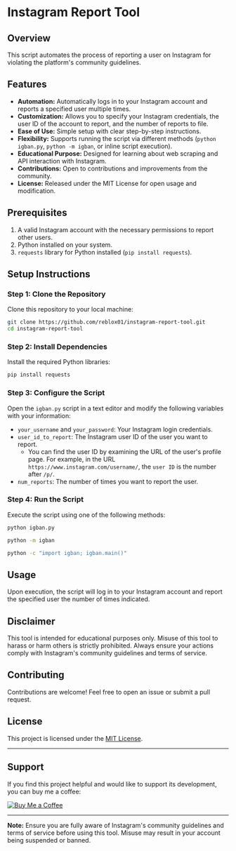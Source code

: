 # Instagram Report Tool

## Overview

This script automates the process of reporting a user on Instagram for violating the platform's community guidelines.

## Features

- **Automation:** Automatically logs in to your Instagram account and reports a specified user multiple times.
- **Customization:** Allows you to specify your Instagram credentials, the user ID of the account to report, and the number of reports to file.
- **Ease of Use:** Simple setup with clear step-by-step instructions.
- **Flexibility:** Supports running the script via different methods (`python igban.py`, `python -m igban`, or inline script execution).
- **Educational Purpose:** Designed for learning about web scraping and API interaction with Instagram.
- **Contributions:** Open to contributions and improvements from the community.
- **License:** Released under the MIT License for open usage and modification.


## Prerequisites

1. A valid Instagram account with the necessary permissions to report other users.
2. Python installed on your system.
3. `requests` library for Python installed (`pip install requests`).

## Setup Instructions

### Step 1: Clone the Repository

Clone this repository to your local machine:

```bash
git clone https://github.com/reblox01/instagram-report-tool.git
cd instagram-report-tool
```

### Step 2: Install Dependencies

Install the required Python libraries:

```bash
pip install requests
```

### Step 3: Configure the Script

Open the `igban.py` script in a text editor and modify the following variables with your information:

- `your_username` and `your_password`: Your Instagram login credentials.
- `user_id_to_report`: The Instagram user ID of the user you want to report.
  - You can find the user ID by examining the URL of the user's profile page. For example, in the URL `https://www.instagram.com/username/`, the `user ID` is the number after `/p/`.
- `num_reports`: The number of times you want to report the user.

### Step 4: Run the Script

Execute the script using one of the following methods:

```bash
python igban.py
```
```bash
python -m igban
```
```bash
python -c "import igban; igban.main()"
```

## Usage

Upon execution, the script will log in to your Instagram account and report the specified user the number of times indicated.

## Disclaimer

This tool is intended for educational purposes only. Misuse of this tool to harass or harm others is strictly prohibited. Always ensure your actions comply with Instagram's community guidelines and terms of service.

## Contributing

Contributions are welcome! Feel free to open an issue or submit a pull request.

## License

This project is licensed under the [MIT License](LICENSE).

---

## Support

If you find this project helpful and would like to support its development, you can buy me a coffee:

[![Buy Me a Coffee](https://www.buymeacoffee.com/assets/img/custom_images/orange_img.png)](https://www.buymeacoffee.com/arosck1)

---

**Note:** Ensure you are fully aware of Instagram's community guidelines and terms of service before using this tool. Misuse may result in your account being suspended or banned.

